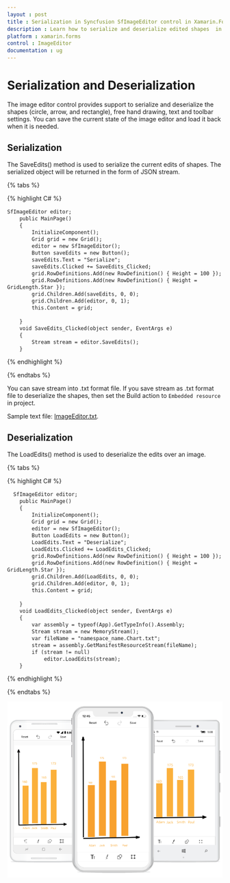 ```yaml
---
layout : post
title : Serialization in Syncfusion SfImageEditor control in Xamarin.Forms
description : Learn how to serialize and deserialize edited shapes  in ImageEditor for Xamarin.Forms
platform : xamarin.forms
control : ImageEditor
documentation : ug
---
```


# Serialization and Deserialization

The image editor control provides support to serialize and deserialize the shapes (circle, arrow, and rectangle), free hand drawing, text and toolbar settings. You can save the current state of the image editor and load it back when it is needed.

## Serialization

The SaveEdits() method is used to serialize the current edits of shapes. The serialized object will be returned in the form of JSON stream.

{% tabs %}

{% highlight C# %}
    
	SfImageEditor editor;
        public MainPage()
        {
            InitializeComponent();
            Grid grid = new Grid();
            editor = new SfImageEditor();
            Button saveEdits = new Button();
            saveEdits.Text = "Serialize";
            saveEdits.Clicked += SaveEdits_Clicked;
            grid.RowDefinitions.Add(new RowDefinition() { Height = 100 });
            grid.RowDefinitions.Add(new RowDefinition() { Height = GridLength.Star });
            grid.Children.Add(saveEdits, 0, 0);
            grid.Children.Add(editor, 0, 1);
            this.Content = grid;

        }
        void SaveEdits_Clicked(object sender, EventArgs e)
        {
            Stream stream = editor.SaveEdits();
        }
    
	
{% endhighlight %}

{% endtabs %}

You can save stream into .txt format file. If you save stream as .txt format file to deserialize the shapes, then set the Build action to `Embedded resource` in project.

Sample text file: [ImageEditor.txt](http://www.syncfusion.com/downloads/support/directtrac/general/txt/Chart677841499.txt).

## Deserialization

The LoadEdits() method is used to deserialize the edits over an image.

{% tabs %}

{% highlight C# %}
       
	  SfImageEditor editor;
        public MainPage()
        {
            InitializeComponent();
            Grid grid = new Grid();
            editor = new SfImageEditor();
            Button LoadEdits = new Button();
            LoadEdits.Text = "Deserialize";
            LoadEdits.Clicked += LoadEdits_Clicked;
            grid.RowDefinitions.Add(new RowDefinition() { Height = 100 });
            grid.RowDefinitions.Add(new RowDefinition() { Height = GridLength.Star });
            grid.Children.Add(LoadEdits, 0, 0);
            grid.Children.Add(editor, 0, 1);
            this.Content = grid;

        }
        void LoadEdits_Clicked(object sender, EventArgs e)
        {
            var assembly = typeof(App).GetTypeInfo().Assembly;
            Stream stream = new MemoryStream();
            var fileName = "namespace_name.Chart.txt";
            stream = assembly.GetManifestResourceStream(fileName);
            if (stream != null)
                editor.LoadEdits(stream);
        }


{% endhighlight %}

{% endtabs %}

![SfImageEditor](ImageEditor_images/Serialization.png)
